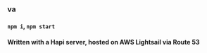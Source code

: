 ### va

#### `npm i`, `npm start`

#### Written with a Hapi server, hosted on AWS Lightsail via Route 53